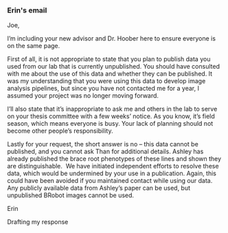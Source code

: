 ### Erin's email

Joe,

I’m including your new advisor and Dr. Hoober here to ensure everyone is on the same page. 

First of all, it is not appropriate to state that you plan to publish data you used from our lab that is currently unpublished. You should have consulted with me about the use of this data and whether they can be published. It was my understanding that you were using this data to develop image analysis pipelines, but since you have not contacted me for a year, I assumed your project was no longer moving forward.

I’ll also state that it’s inappropriate to ask me and others in the lab to serve on your thesis committee with a few weeks’ notice. As you know, it’s field season, which means everyone is busy. Your lack of planning should not become other people’s responsibility.

Lastly for your request, the short answer is no – this data cannot be published, and you cannot ask Than for additional details. Ashley has already published the brace root phenotypes of these lines and shown they are distinguishable.  We have initiated independent efforts to resolve these data, which would be undermined by your use in a publication. Again, this could have been avoided if you maintained contact while using our data.  Any publicly available data from Ashley’s paper can be used, but unpublished BRobot images cannot be used.

Erin


Drafting my response
